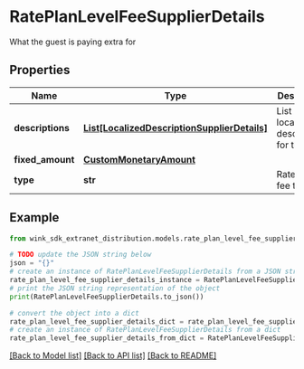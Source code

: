 # RatePlanLevelFeeSupplierDetails

What the guest is paying extra for

## Properties

Name | Type | Description | Notes
------------ | ------------- | ------------- | -------------
**descriptions** | [**List[LocalizedDescriptionSupplierDetails]**](LocalizedDescriptionSupplierDetails.md) | List of localized descriptions for this fee. | 
**fixed_amount** | [**CustomMonetaryAmount**](CustomMonetaryAmount.md) |  | 
**type** | **str** | Rate plan fee type | 

## Example

```python
from wink_sdk_extranet_distribution.models.rate_plan_level_fee_supplier_details import RatePlanLevelFeeSupplierDetails

# TODO update the JSON string below
json = "{}"
# create an instance of RatePlanLevelFeeSupplierDetails from a JSON string
rate_plan_level_fee_supplier_details_instance = RatePlanLevelFeeSupplierDetails.from_json(json)
# print the JSON string representation of the object
print(RatePlanLevelFeeSupplierDetails.to_json())

# convert the object into a dict
rate_plan_level_fee_supplier_details_dict = rate_plan_level_fee_supplier_details_instance.to_dict()
# create an instance of RatePlanLevelFeeSupplierDetails from a dict
rate_plan_level_fee_supplier_details_from_dict = RatePlanLevelFeeSupplierDetails.from_dict(rate_plan_level_fee_supplier_details_dict)
```
[[Back to Model list]](../README.md#documentation-for-models) [[Back to API list]](../README.md#documentation-for-api-endpoints) [[Back to README]](../README.md)


